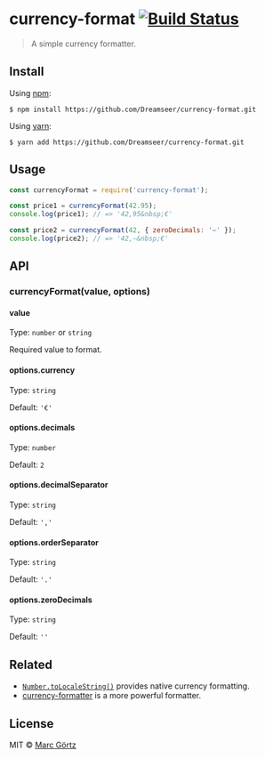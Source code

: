 # currency-format [![Build Status](https://travis-ci.org/Dreamseer/currency-format.svg?branch=master)](https://travis-ci.org/Dreamseer/currency-format)

> A simple currency formatter.

## Install

Using [npm](https://www.npmjs.com/get-npm):

```
$ npm install https://github.com/Dreamseer/currency-format.git
```

Using [yarn](https://yarnpkg.com/):

```
$ yarn add https://github.com/Dreamseer/currency-format.git
```

## Usage

```js
const currencyFormat = require('currency-format');

const price1 = currencyFormat(42.95);
console.log(price1); // => '42,95&nbsp;€'

const price2 = currencyFormat(42, { zeroDecimals: '–' });
console.log(price2); // => '42,–&nbsp;€'
```

## API

### currencyFormat(value, options)

#### value

Type: `number` or `string`

Required value to format.

#### options.currency

Type: `string`

Default: `'€'`

#### options.decimals

Type: `number`

Default: `2`

#### options.decimalSeparator

Type: `string`

Default: `','`

#### options.orderSeparator

Type: `string`

Default: `'.'`

#### options.zeroDecimals

Type: `string`

Default: `''`

## Related

* [`Number.toLocaleString()`](https://developer.mozilla.org/en-US/docs/Web/JavaScript/Reference/Global_Objects/Number/toLocaleString) provides native currency formatting.
* [currency-formatter](https://github.com/smirzaei/currency-formatter) is a more powerful formatter.

## License

MIT © [Marc Görtz](https://marcgoertz.de/)
